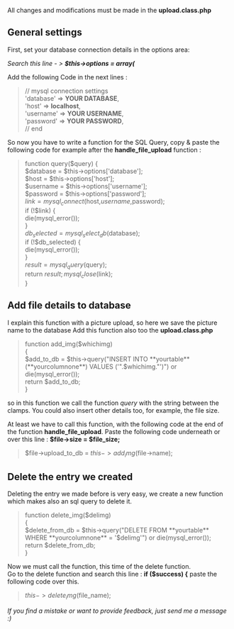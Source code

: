 All changes and modifications must be made ​​in the **upload.class.php**
## General settings

First, set your database connection details in the options area:

_Search this line - > **$this->options = array(**_ 
   
 Add the following Code in the next lines :

>// mysql connection settings  
>	        'database' => **YOUR DATABASE**,  
>	        'host' => **localhost**,  
>	        'username' => **YOUR USERNAME**,  
>	        'password' => **YOUR PASSWORD**,  
>// end

So now you have to write a function for the SQL Query, copy & paste the following code for example after the **handle_file_upload** function :

>	function query($query) {  
>	$database = $this->options['database'];  
>	$host = $this->options['host'];  
>	$username = $this->options['username'];  
>	$password = $this->options['password'];  
>	$link = mysql_connect($host,$username,$password);  
>	if (!$link) {  
>	die(mysql_error());  
>	}  
>	$db_selected = mysql_select_db($database);  
>	if (!$db_selected) {  
>	die(mysql_error());  
>	}  
>	$result = mysql_query($query);  
>	return $result;  
>	mysql_close($link);  
>	}  

## Add file details to database
I explain this function with a picture upload, so here we save the picture name to the database
Add this function also too the **upload.class.php** 

>	function add_img($whichimg)  
>        {  
>	$add_to_db = $this->query("INSERT INTO **yourtable** (**yourcolumnone**) VALUES     ('".$whichimg."')") or die(mysql_error());  
>	return $add_to_db;  
>	}  

so in this function we call the function _query_ with the string between the clamps. You could also insert other details too, for example, the file size.

At least we have to call this function, with the following code at the end of the function **handle_file_upload**.
Paste the following code underneath or over this line : **$file->size = $file_size;**  
>$file->upload_to_db = $this->add_img($file->name);

## Delete the entry we created 
Deleting the entry we made before is very easy, we create a new function which makes also an sql query to delete it.  
>	function delete_img($delimg)  
>	{  
>		$delete_from_db = $this->query("DELETE FROM **yourtable** WHERE **yourcolumnone** = '$delimg'") or die(mysql_error());  
>		return $delete_from_db;  
>	}  

Now we must call the function, this time of the delete function.  
Go to the delete function and search this line : **if ($success) {** paste the following code over this.  
>$this->delete_img($file_name);

_If you find a mistake or want to provide feedback, just send me a message :)_